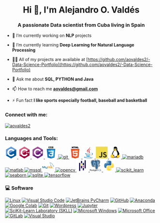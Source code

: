 <h1 align="center">Hi 👋, I'm Alejandro O. Valdés</h1>
<h3 align="center">A passionate Data scientist from Cuba living in Spain</h3>

- 🔭 I’m currently working on **NLP** projects

- 🌱 I’m currently learning **Deep Learning for Natural Language Processing**

- 👨‍💻 All of my projects are available at [https://github.com/aovaldes2/-Data-Science-Portfolio](https://github.com/aovaldes2/-Data-Science-Portfolio)

- 💬 Ask me about **SQL, PYTHON and Java**

- 📫 How to reach me **aovaldes@gmail.com**

- ⚡ Fun fact **I like sports especially football, baseball and basketball**

<h3 align="left">Connect with me:</h3>
<p align="left">
<a href="https://linkedin.com/in/aovaldes2" target="blank"><img align="center" src="https://raw.githubusercontent.com/rahuldkjain/github-profile-readme-generator/master/src/images/icons/Social/linked-in-alt.svg" alt="aovaldes2" height="30" width="40" /></a>
</p>

<h3 align="left">Languages and Tools:</h3>
<p align="left"> <a href="https://www.cprogramming.com/" target="_blank" rel="noreferrer"> <img src="https://raw.githubusercontent.com/devicons/devicon/master/icons/c/c-original.svg" alt="c" width="40" height="40"/> </a> <a href="https://www.w3schools.com/cpp/" target="_blank" rel="noreferrer"> <img src="https://raw.githubusercontent.com/devicons/devicon/master/icons/cplusplus/cplusplus-original.svg" alt="cplusplus" width="40" height="40"/> </a> <a href="https://www.w3schools.com/cs/" target="_blank" rel="noreferrer"> <img src="https://raw.githubusercontent.com/devicons/devicon/master/icons/csharp/csharp-original.svg" alt="csharp" width="40" height="40"/> </a> <a href="https://www.w3schools.com/css/" target="_blank" rel="noreferrer"> <img src="https://raw.githubusercontent.com/devicons/devicon/master/icons/css3/css3-original-wordmark.svg" alt="css3" width="40" height="40"/> </a> <a href="https://git-scm.com/" target="_blank" rel="noreferrer"> <img src="https://www.vectorlogo.zone/logos/git-scm/git-scm-icon.svg" alt="git" width="40" height="40"/> </a> <a href="https://www.w3.org/html/" target="_blank" rel="noreferrer"> <img src="https://raw.githubusercontent.com/devicons/devicon/master/icons/html5/html5-original-wordmark.svg" alt="html5" width="40" height="40"/> </a> <a href="https://www.java.com" target="_blank" rel="noreferrer"> <img src="https://raw.githubusercontent.com/devicons/devicon/master/icons/java/java-original.svg" alt="java" width="40" height="40"/> </a> <a href="https://developer.mozilla.org/en-US/docs/Web/JavaScript" target="_blank" rel="noreferrer"> <img src="https://raw.githubusercontent.com/devicons/devicon/master/icons/javascript/javascript-original.svg" alt="javascript" width="40" height="40"/> </a> <a href="https://www.linux.org/" target="_blank" rel="noreferrer"> <img src="https://raw.githubusercontent.com/devicons/devicon/master/icons/linux/linux-original.svg" alt="linux" width="40" height="40"/> </a> <a href="https://mariadb.org/" target="_blank" rel="noreferrer"> <img src="https://www.vectorlogo.zone/logos/mariadb/mariadb-icon.svg" alt="mariadb" width="40" height="40"/> </a> <a href="https://www.mathworks.com/" target="_blank" rel="noreferrer"> <img src="https://upload.wikimedia.org/wikipedia/commons/2/21/Matlab_Logo.png" alt="matlab" width="40" height="40"/> </a> <a href="https://www.microsoft.com/en-us/sql-server" target="_blank" rel="noreferrer"> <img src="https://www.svgrepo.com/show/303229/microsoft-sql-server-logo.svg" alt="mssql" width="40" height="40"/> </a> <a href="https://www.mysql.com/" target="_blank" rel="noreferrer"> <img src="https://raw.githubusercontent.com/devicons/devicon/master/icons/mysql/mysql-original-wordmark.svg" alt="mysql" width="40" height="40"/> </a> <a href="https://opencv.org/" target="_blank" rel="noreferrer"> <img src="https://www.vectorlogo.zone/logos/opencv/opencv-icon.svg" alt="opencv" width="40" height="40"/> </a> <a href="https://pandas.pydata.org/" target="_blank" rel="noreferrer"> <img src="https://raw.githubusercontent.com/devicons/devicon/2ae2a900d2f041da66e950e4d48052658d850630/icons/pandas/pandas-original.svg" alt="pandas" width="40" height="40"/> </a> <a href="https://www.postgresql.org" target="_blank" rel="noreferrer"> <img src="https://raw.githubusercontent.com/devicons/devicon/master/icons/postgresql/postgresql-original-wordmark.svg" alt="postgresql" width="40" height="40"/> </a> <a href="https://www.python.org" target="_blank" rel="noreferrer"> <img src="https://raw.githubusercontent.com/devicons/devicon/master/icons/python/python-original.svg" alt="python" width="40" height="40"/> </a> <a href="https://scikit-learn.org/" target="_blank" rel="noreferrer"> <img src="https://upload.wikimedia.org/wikipedia/commons/0/05/Scikit_learn_logo_small.svg" alt="scikit_learn" width="40" height="40"/> </a> <a href="https://seaborn.pydata.org/" target="_blank" rel="noreferrer"> <img src="https://seaborn.pydata.org/_images/logo-mark-lightbg.svg" alt="seaborn" width="40" height="40"/> </a> <a href="https://www.sqlite.org/" target="_blank" rel="noreferrer"> <img src="https://www.vectorlogo.zone/logos/sqlite/sqlite-icon.svg" alt="sqlite" width="40" height="40"/> </a> <a href="https://www.tensorflow.org" target="_blank" rel="noreferrer"> <img src="https://www.vectorlogo.zone/logos/tensorflow/tensorflow-icon.svg" alt="tensorflow" width="40" height="40"/> </a> </p>



### 💻 Software

<p>
   <a href="https://www.kernel.org/">                                               <img alt="Linux"                                   src="https://img.shields.io/badge/Linux-85019b.svg"></a>
   <a href="https://code.visualstudio.com/">                                        <img alt="Visual Studio Code"                      src="https://img.shields.io/badge/Visual Studio Code-a45969.svg"></a>
   <a href="https://www.jetbrains.com/pycharm">                                     <img alt="JetBrains PyCharm"                       src="https://img.shields.io/badge/JetBrains PyCharm-D00000.svg"></a>
   <a href="https://github.com/">                                                   <img alt="GitHub"                                  src="https://img.shields.io/badge/GitHub-3471e3.svg"></a>
   <a href="https://www.anaconda.com/">                                             <img alt="Anaconda"                                src="https://img.shields.io/badge/Anaconda-0f0ba7.svg"></a>
   <a href="https://research.google.com/colaboratory/">                             <img alt="Google Colab"                            src="https://img.shields.io/badge/Google Colab-FF6F00.svg"></a>
   <a href="https://git-scm.com/">                                                  <img alt="Git"                                     src="https://img.shields.io/badge/Git-0f0ba7.svg"></a>
   <a href="https://wordpress.org/">                                                <img alt="Wordpress"                               src="https://img.shields.io/badge/Wordpress-245227.svg"></a>
   <a href="https://jupyter.org/">                                                  <img alt="Jupyter"                                 src="https://img.shields.io/badge/Jupyter-FF6F00.svg"></a>
   <a href="https://scikit-learn-laboratory.readthedocs.io/">                       <img alt="SciKit-Learn Laboratory (SKLL)"          src="https://img.shields.io/badge/SciKit--Learn Laboratory (SKLL)-3471e3.svg"></a>
   <a href="https://www.microsoft.com/en-us/windows">                               <img alt="Microsoft Windows"                       src="https://img.shields.io/badge/Microsoft Windows-85019b.svg"></a>
   <a href="https://www.office.com/">                                               <img alt="Microsoft Office"                        src="https://img.shields.io/badge/Microsoft Office-D00000.svg"></a>
   <a href="https://about.gitlab.com/">                                             <img alt="GitLab"                                  src="https://img.shields.io/badge/GitLab-0f0ba7.svg"></a>
   <a href="https://visualstudio.microsoft.com/">                                   <img alt="Visual Studio"                           src="https://img.shields.io/badge/Visual Studio-0f0ba7.svg"></a>
</p>


<!--
**aovaldes2/aovaldes2** is a ✨ _special_ ✨ repository because its `README.md` (this file) appears on your GitHub profile.

Here are some ideas to get you started:

- 🔭 I’m currently working on ...
- 🌱 I’m currently learning ...
- 👯 I’m looking to collaborate on ...
- 🤔 I’m looking for help with ...
- 💬 Ask me about ...
- 📫 How to reach me: ...
- 😄 Pronouns: ...
- ⚡ Fun fact: ...
-->
